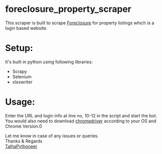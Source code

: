 # foreclosure_property_scraper
This scraper is built to scrape [Foreclosure](https://www.foreclosure.com) for property listings which is a login based website.

# Setup:
It's built in python using following libraries:
- Scrapy
- Selenium
- xlsxwriter

# Usage:
Enter the URL and login info at line no, 10-12 in the script and start the bot.
You would also need to download [chromedriver](https://chromedriver.chromium.org/downloads) according to your OS and Chrome Version.0


Let me know in case of any issues or queries.<br />
Thanks & Regards<br />
[TalhaPythoneer](https://www.talhapythoneer.com/)
